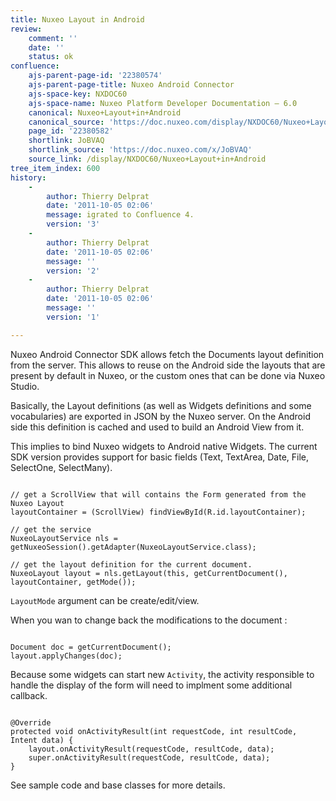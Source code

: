 ```yaml
---
title: Nuxeo Layout in Android
review:
    comment: ''
    date: ''
    status: ok
confluence:
    ajs-parent-page-id: '22380574'
    ajs-parent-page-title: Nuxeo Android Connector
    ajs-space-key: NXDOC60
    ajs-space-name: Nuxeo Platform Developer Documentation — 6.0
    canonical: Nuxeo+Layout+in+Android
    canonical_source: 'https://doc.nuxeo.com/display/NXDOC60/Nuxeo+Layout+in+Android'
    page_id: '22380582'
    shortlink: JoBVAQ
    shortlink_source: 'https://doc.nuxeo.com/x/JoBVAQ'
    source_link: /display/NXDOC60/Nuxeo+Layout+in+Android
tree_item_index: 600
history:
    -
        author: Thierry Delprat
        date: '2011-10-05 02:06'
        message: igrated to Confluence 4.
        version: '3'
    -
        author: Thierry Delprat
        date: '2011-10-05 02:06'
        message: ''
        version: '2'
    -
        author: Thierry Delprat
        date: '2011-10-05 02:06'
        message: ''
        version: '1'

---
```

Nuxeo Android Connector SDK allows fetch the Documents layout definition from the server.
This allows to reuse on the Android side the layouts that are present by default in Nuxeo, or the custom ones that can be done via Nuxeo Studio.

Basically, the Layout definitions (as well as Widgets definitions and some vocabularies) are exported in JSON by the Nuxeo server.
On the Android side this definition is cached and used to build an Android View from it.

This implies to bind Nuxeo widgets to Android native Widgets.
The current SDK version provides support for basic fields (Text, TextArea, Date, File, SelectOne, SelectMany).

```

// get a ScrollView that will contains the Form generated from the Nuxeo Layout
layoutContainer = (ScrollView) findViewById(R.id.layoutContainer);

// get the service
NuxeoLayoutService nls = getNuxeoSession().getAdapter(NuxeoLayoutService.class);

// get the layout definition for the current document.
NuxeoLayout layout = nls.getLayout(this, getCurrentDocument(), layoutContainer, getMode());

```

`LayoutMode` argument can be create/edit/view.

When you wan to change back the modifications to the document :

```

Document doc = getCurrentDocument();
layout.applyChanges(doc);

```

Because some widgets can start new `Activity`, the activity responsible to handle the display of the form will need to implment some additional callback.

```

@Override
protected void onActivityResult(int requestCode, int resultCode, Intent data) {
	layout.onActivityResult(requestCode, resultCode, data);
	super.onActivityResult(requestCode, resultCode, data);
}

```

See sample code and base classes for more details.
